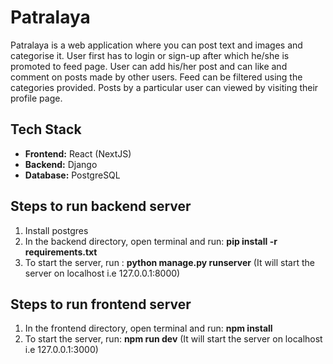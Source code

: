# Patralaya
Patralaya is a web application where you can post text and images and categorise it.
User first has to login or sign-up after which he/she is promoted to feed page. User can add his/her post and can like and comment on posts made by other users. Feed can be filtered using the categories provided. Posts by a particular user can viewed by visiting their profile page.

## Tech Stack
- **Frontend:** React (NextJS)
- **Backend:** Django
- **Database:** PostgreSQL

## Steps to run backend server
<ol>
<li> Install postgres
<li> In the backend directory, open terminal and run: <b>pip install -r requirements.txt</b>
<li> To start the server, run : <b>python manage.py runserver</b> (It will start the server on localhost i.e 127.0.0.1:8000)
</ol>

## Steps to run frontend server
<ol>
<li> In the frontend directory, open terminal and run: <b>npm install</b>
<li> To start the server, run: <b>npm run dev</b> (It will start the server on localhost i.e 127.0.0.1:3000)
</ol>
